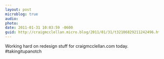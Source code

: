 ```yaml
---
layout: post
microblog: true
audio: 
photo: 
date: 2011-01-31 10:03:59 -0600
guid: http://craigmcclellan.micro.blog/2011/01/31/t32106829211242496.html
---
```

Working hard on redesign stuff for craigmcclellan.com today.  #takingitupanotch
